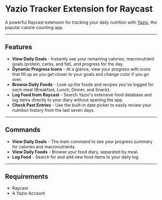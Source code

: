 # Yazio Tracker Extension for Raycast

A powerful Raycast extension for tracking your daily nutrition with [Yazio](https://www.yazio.com/), the popular calorie counting app.

***

## Features

* **View Daily Goals** - Instantly see your remaining calories, macronutrient goals (protein, carbs, and fat), and progress for the day.
* **Dynamic Progress Icons** - At a glance, view your progress with icons that fill up as you get closer to your goals and change color if you go over.
* **Browse Daily Foods** - Look up the foods and recipes you've logged for each meal (Breakfast, Lunch, Dinner, and Snack).
* **Log Food from Raycast** - Search Yazio's extensive food database and log items directly to your diary without opening the app.
* **Check Past Entries** - Use the built-in date picker to easily review your nutrition history from the last seven days.

***

## Commands

* **View Daily Goals** - The main command to see your progress summary for calories and macronutrients.
* **View Daily Foods** - Browse your food diary, separated by meal.
* **Log Food** - Search for and add new food items to your daily log.

***

## Requirements

* Raycast
* A Yazio Account